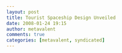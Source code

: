```yaml
---
layout: post
title: Tourist Spaceship Design Unveiled
date: 2008-01-24 19:15
author: metavalent
comments: true
categories: [metavalent, syndicated]
---
```


